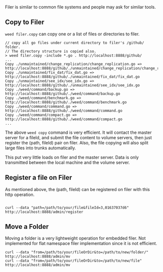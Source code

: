 Filer is similar to common file systems and people may ask for similar tools.

## Copy to Filer

`weed filer.copy` can copy one or a list of files or directories to filer.

```
// copy all go files under current directory to filer's /github/ folder.
// The directory structure is copied also.
> weed filer.copy -include *.go . http://localhost:8888/github/
...
Copy ./unmaintained/change_replication/change_replication.go => http://localhost:8888/github/./unmaintained/change_replication/change_replication.go
Copy ./unmaintained/fix_dat/fix_dat.go => http://localhost:8888/github/./unmaintained/fix_dat/fix_dat.go
Copy ./unmaintained/see_idx/see_idx.go => http://localhost:8888/github/./unmaintained/see_idx/see_idx.go
Copy ./weed/command/backup.go => http://localhost:8888/github/./weed/command/backup.go
Copy ./weed/command/benchmark.go => http://localhost:8888/github/./weed/command/benchmark.go
Copy ./weed/command/command.go => http://localhost:8888/github/./weed/command/command.go
Copy ./weed/command/compact.go => http://localhost:8888/github/./weed/command/compact.go
...
```

The above `weed copy` command is very efficient. It will contact the master server for a fileId, and submit the file content to volume servers, then just register the (path, fileId) pair on filer. Also, the file copying will also split large files into trunks automatically.

This put very little loads on filer and the master server. Data is only transmitted between the local machine and the volume server.

## Register a file on Filer

As mentioned above, the (path, fileId) can be registered on filer with this http operation.

```

curl --data "path=/path/to/your/file&fileId=3,01637037d6" http://localhost:8888/admin/register

```

## Move a Folder

Moving a folder is a very lightweight operation for embedded filer. Not implemented for flat namespace filer implementation since it is not efficient.

```
curl --data "from=/path/to/your/fileOrDir&to=/path/to/new/folder/" http://localhost:8888/admin/mv
curl --data "from=/path/to/your/fileOrDir&to=/path/to/new/file"    http://localhost:8888/admin/mv
```